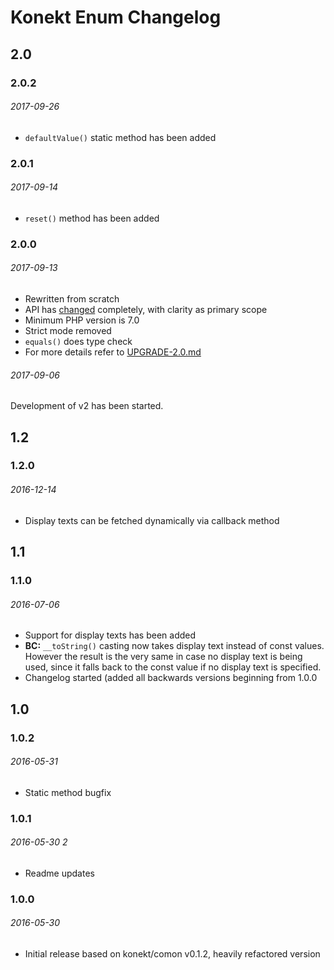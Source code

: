 # Konekt Enum Changelog

## 2.0

### 2.0.2
###### 2017-09-26

- `defaultValue()` static method has been added

### 2.0.1
###### 2017-09-14

- `reset()` method has been added


### 2.0.0
###### 2017-09-13

- Rewritten from scratch
- API has [changed](UPGRADE-2.0.md#renamed-methods) completely, with clarity as primary scope
- Minimum PHP version is 7.0
- Strict mode removed
- `equals()` does type check
- For more details refer to [UPGRADE-2.0.md](UPGRADE-2.0.md)

###### 2017-09-06

Development of v2 has been started.

## 1.2

### 1.2.0
###### 2016-12-14

- Display texts can be fetched dynamically via callback method
 
## 1.1

### 1.1.0
###### 2016-07-06

- Support for display texts has been added
- **BC:** `__toString()` casting now takes display text instead of const values. However the result is the very same in case no display text is being used, since it falls back to the const value if no display text is specified.
- Changelog started (added all backwards versions beginning from 1.0.0

## 1.0

### 1.0.2
###### 2016-05-31

- Static method bugfix

### 1.0.1
###### 2016-05-30 2

- Readme updates

### 1.0.0
###### 2016-05-30

- Initial release based on konekt/comon v0.1.2, heavily refactored version